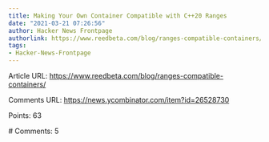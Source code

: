 ```yaml
---
title: Making Your Own Container Compatible with C++20 Ranges
date: "2021-03-21 07:26:56"
author: Hacker News Frontpage
authorlink: https://www.reedbeta.com/blog/ranges-compatible-containers/
tags:
- Hacker-News-Frontpage
---
```


<p>Article URL: <a href="https://www.reedbeta.com/blog/ranges-compatible-containers/">https://www.reedbeta.com/blog/ranges-compatible-containers/</a></p>
<p>Comments URL: <a href="https://news.ycombinator.com/item?id=26528730">https://news.ycombinator.com/item?id=26528730</a></p>
<p>Points: 63</p>
<p># Comments: 5</p>
